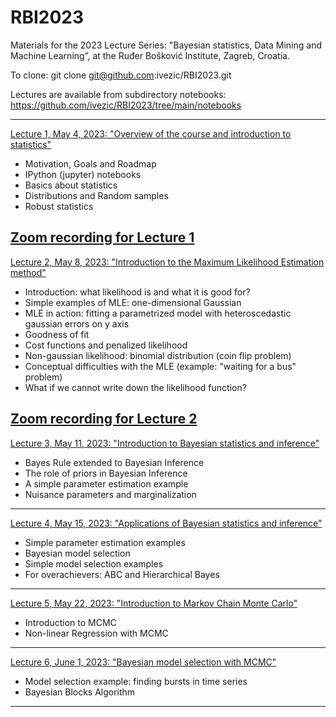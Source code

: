 # RBI2023
Materials for the 2023 Lecture Series: "Bayesian statistics, Data Mining and Machine Learning”, 
at the Ruđer Bošković Institute, Zagreb, Croatia. 

To clone: git clone git@github.com:ivezic/RBI2023.git

Lectures are available from subdirectory notebooks: 
https://github.com/ivezic/RBI2023/tree/main/notebooks
  
---------------------------------------------------------------------- 
[ Lecture 1, May 4, 2023: "Overview of the course and introduction to statistics"](https://github.com/ivezic/RBI2023/blob/main/notebooks/Lecture1.ipynb)  
- Motivation, Goals and Roadmap
- IPython (jupyter) notebooks
- Basics about statistics
- Distributions and Random samples
- Robust statistics

[Zoom recording for Lecture 1](https://github.com/ivezic/RBI2023/tree/main/ZoomRecordings/Lecture1/Lecture1_zoom.mp4)
-----------------------------------------------------------------------------
[ Lecture 2, May 8, 2023: "Introduction to the Maximum Likelihood Estimation method"](https://github.com/ivezic/RBI2023/blob/main/notebooks/Lecture2.ipynb)  
- Introduction: what likelihood is and what it is good for?
- Simple examples of MLE: one-dimensional Gaussian
- MLE in action: fitting a parametrized model with heteroscedastic gaussian errors on y axis
- Goodness of fit
- Cost functions and penalized likelihood
- Non-gaussian likelihood: binomial distribution (coin flip problem)
- Conceptual difficulties with the MLE (example: "waiting for a bus" problem)
- What if we cannot write down the likelihood function?

[Zoom recording for Lecture 2](https://github.com/ivezic/RBI2023/tree/main/ZoomRecordings/Lecture2/Lecture2_zoom.mp4)
-----------------------------------------------------------------------------
[ Lecture 3, May 11, 2023: "Introduction to Bayesian statistics and inference"](https://github.com/ivezic/RBI2023/blob/main/notebooks/Lecture3.ipynb)  
- Bayes Rule extended to Bayesian Inference
- The role of priors in Bayesian Inference
- A simple parameter estimation example
- Nuisance parameters and marginalization
-----------------------------------------------------------------------------
[ Lecture 4, May 15, 2023: "Applications of Bayesian statistics and inference"](https://github.com/ivezic/RBI2023/blob/main/notebooks/Lecture4.ipynb)  
- Simple parameter estimation examples
- Bayesian model selection
- Simple model selection examples
- For overachievers: ABC and Hierarchical Bayes
-----------------------------------------------------------------------------
[ Lecture 5, May 22, 2023: "Introduction to Markov Chain Monte Carlo"](https://github.com/ivezic/RBI2023/blob/main/notebooks/Lecture5.ipynb)  
- Introduction to MCMC
- Non-linear Regression with MCMC
-----------------------------------------------------------------------------
[ Lecture 6, June 1, 2023: "Bayesian model selection with MCMC"](https://github.com/ivezic/RBI2023/blob/main/notebooks/Lecture6.ipynb) 
- Model selection example: finding bursts in time series
- Bayesian Blocks Algorithm
-----------------------------------------------------------------------------

